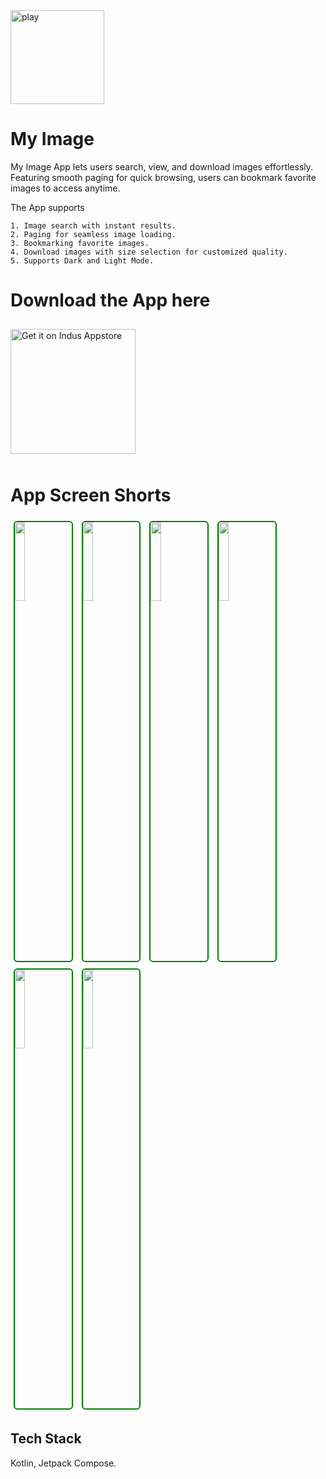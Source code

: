 

<img src="https://github.com/user-attachments/assets/59c331ca-9771-47db-8d7d-789b3c16fbe2" alt="play" height="150"/>



# My Image

My Image App lets users search, view, and download images effortlessly. Featuring smooth paging for quick browsing, users can bookmark favorite images to access anytime.

The App supports 

    1. Image search with instant results.
    2. Paging for seamless image loading.  
    3. Bookmarking favorite images. 
    4. Download images with size selection for customized quality.
    5. Supports Dark and Light Mode.



# Download the App here

<a href="https://indusapp.store/81ugls91">
  <img src="https://docstore.indusappstore.com/public/external/developerdashboard-static/badge-black-background-english.png" 
       alt="Get it on Indus Appstore" 
       width="200" 
       style="margin: 10px 0;" />
</a>


# App Screen Shorts


<p>
  <img src="https://github.com/user-attachments/assets/f7bd750a-ae0d-42af-bda8-9b47451f5761" width="18%" style="border:2px solid green; border-radius:6px; margin:5px;" />
  <img src="https://github.com/user-attachments/assets/5e2a02bd-a766-4bb8-af8e-e400d16ed273" width="18%" style="border:2px solid green; border-radius:6px; margin:5px;" />
  <img src="https://github.com/user-attachments/assets/a9436508-153b-4756-8641-0952c48c42c5" width="18%" style="border:2px solid green; border-radius:6px; margin:5px;" />
  <img src="https://github.com/user-attachments/assets/33ca2d1c-b465-4906-b04d-19a833069032" width="18%" style="border:2px solid green; border-radius:6px; margin:5px;" />
  <img src="https://github.com/user-attachments/assets/cd0b9f90-3746-45a8-ba66-d5d3bcdf64b8" width="18%" style="border:2px solid green; border-radius:6px; margin:5px;" />
  <img src="https://github.com/user-attachments/assets/a9436508-153b-4756-8641-0952c48c42c5" width="18%" style="border:2px solid green; border-radius:6px; margin:5px;" />
</p>


## Tech Stack

Kotlin, Jetpack Compose.



